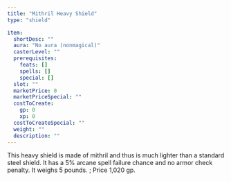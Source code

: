 ```yaml
---
title: "Mithril Heavy Shield"
type: "shield"

item:
  shortDesc: ""
  aura: "No aura (nonmagical)"
  casterLevel: ""
  prerequisites:
    feats: []
    spells: []
    special: []
  slot: ""
  marketPrice: 0
  marketPriceSpecial: ""
  costToCreate:
    gp: 0
    xp: 0
  costToCreateSpecial: ""
  weight: ""
  description: ""
---
```

This heavy shield is made of mithril and thus is much lighter than a standard steel shield. It has a 5% arcane spell failure chance and no armor check penalty. It weighs 5 pounds.
; Price 1,020 gp.

